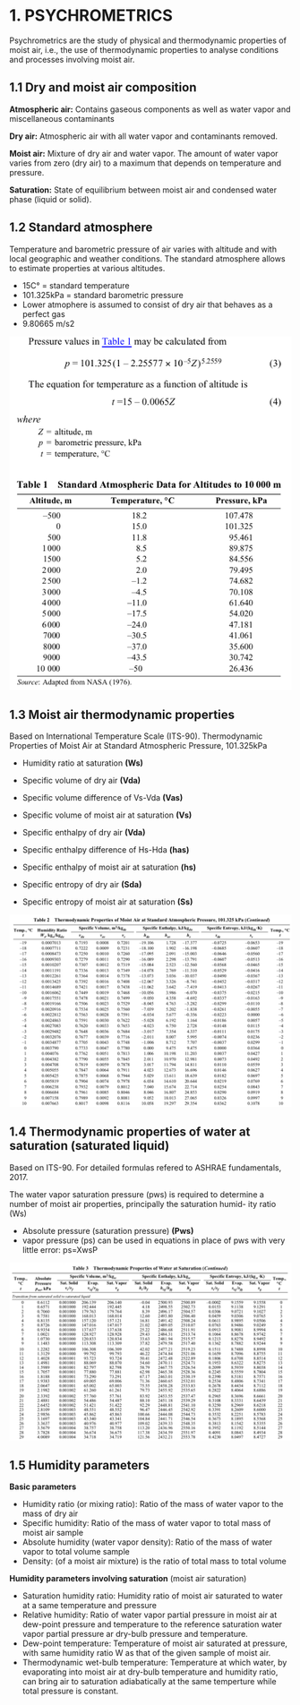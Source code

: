 # 1. PSYCHROMETRICS
Psychrometrics are the study of physical and thermodynamic properties of moist air, i.e.,
the use of thermodynamic properties to analyse conditions and processes involving moist air.

## 1.1 Dry and moist air composition
**Atmospheric air:** Contains gaseous components as well as water vapor and miscellaneous contaminants

**Dry air:** Atmospheric air with all water vapor and contaminants removed. 

**Moist air:** Mixture of dry air and water vapor. The amount of water vapor varies from zero (dry air) to a maximum that 
depends on temperature and pressure. 

**Saturation:** State of equilibrium between moist air and condensed water phase (liquid or solid).  

## 1.2 Standard atmosphere
Temperature and barometric pressure of air varies with altitude and with local geographic and weather conditions.
The standard atmosphere allows to estimate properties at various altitudes.
* 15C° = standard temperature
* 101.325kPa = standard barometric pressure
* Lower atmophere is assumed to consist of dry air that behaves as a perfect gas
* 9.80665 m/s2

![image info](./static/table_1.png)

## 1.3 Moist air thermodynamic properties
Based on International Temperature Scale (ITS-90). Thermodynamic Properties of Moist Air at Standard Atmospheric Pressure, 101.325kPa

* Humidity ratio at saturation **(Ws)**   

* Specific volume of dry air **(Vda)**

* Specific volume difference of Vs-Vda **(Vas)**

* Specific volume of moist air at saturation **(Vs)**

* Specific enthalpy of dry air **(Vda)**

* Specific enthalpy difference of Hs-Hda **(has)** 

* Specific enthalpy of moist air at saturation **(hs)**

* Specific entropy of dry air **(Sda)**

* Specific entropy of moist air at saturation **(Ss)** 

![image info](./static/table_2.png)

## 1.4 Thermodynamic properties of water at saturation (saturated liquid)
Based on ITS-90. For detailed formulas refered to ASHRAE fundamentals, 2017.

The water vapor saturation pressure (pws) is required to determine
a number of moist air properties, principally the saturation humid-
ity ratio (Ws)

* Absolute pressure (saturation pressure)  **(Pws)**
* vapor pressure (ps) can be used in equations in
place of pws with very little error: ps=XwsP 

![image info](./static/table_3.png)

## 1.5 Humidity parameters
**Basic parameters**
* Humidity ratio (or mixing ratio): Ratio of the mass of water vapor to the mass of dry air
* Specific humidity: Ratio of the mass of water vapor to total mass of moist air sample 
* Absolute humidity (water vapor density): Ratio of the mass of water vapor to total volume sample 
* Density: (of a moist air mixture) is the ratio of total mass to total volume

**Humidity parameters involving saturation** (moist air saturation)
* Saturation humidity ratio: Humidity ratio of moist air saturated to water at a same temperature and pressure 
* Relative humidity: Ratio of water vapor partial pressure in moist air at dew-point pressure and temperature to 
the reference saturation water vapor partial pressure ar dry-bulb pressure and temperature. 
* Dew-point temperature: Temperature of moist air saturated at pressure, with same humidity ratio W as that of the
given sample of moist air.  
* Thermodynamic wet-bulb temperature: Temperature at which water, by evaporating into moist air at dry-bulb temperature and humidity ratio,
can bring air to saturation adiabatically at the same temperture while total pressure is constant. 


